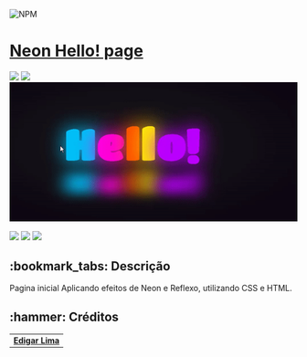 ![NPM](https://img.shields.io/npm/l/ssd?label=license&logo=MIT&logoColor=%23FFFF&style=plastic)

<h1><a href="https://eddijager.github.io/NewPortfolio/">Neon Hello! page</a></h1>

<div style="display: inline_block">

<img src="https://img.shields.io/badge/html5-%23E34F26.svg?style=for-the-badge&logo=html5&logoColor=white" />
<img src="https://img.shields.io/badge/css3-%231572B6.svg?style=for-the-badge&logo=css3&logoColor=white" />
  
  
  
</div>

<img src ="https://github.com/eddijager/neonpage/blob/main/assets/ezgif.com-gif-maker.gif"/>

<div style="display: inline_block">
  
<a href = "mailto:eddlima@hotmail.com"><img src="https://img.shields.io/badge/-Gmail-%23333?style=for-the-badge&logo=gmail&logoColor=white" target="_blank"></a>
<a href="https://www.linkedin.com/in/edigarlima" target="_blank"><img src="https://img.shields.io/badge/-LinkedIn-%230077B5?style=for-the-badge&logo=linkedin&logoColor=white" target="_blank"></a>
<a href="https://eddijager.github.io/NewPortfolio/" target="_blank"><img src="https://img.shields.io/badge/-Portf%C3%B3lio-brown?style=for-the-badge&logo=true" target="_blank"></a>
  
</div>

<h2>:bookmark_tabs: Descrição</h2>
<p> Pagina inicial Aplicando efeitos de Neon e Reflexo, utilizando CSS e HTML.</p>



<h2>:hammer: Créditos</h2>
<table>
  <tr>
    <td align="center">
      <a href="https://github.com/eddijager">
          <b>Edigar Lima</b>
        </sub>
      </a>
    </td>
  </tr>
</table>
